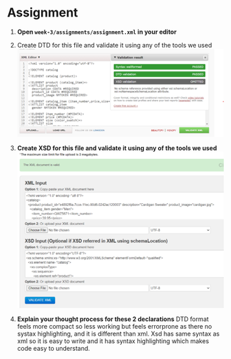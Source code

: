 # Assignment

1. **Open `week-3/assignments/assignment.xml` in your editor**
2. Create DTD for this file and validate it using any of the tools we used
![image info](../assets/q2.png)

3. **Create XSD for this file and validate it using any of the tools we used**
![image info](../assets/q3.png)

4. **Explain your thought process for these 2 declarations**
DTD format feels more compact so less working but feels errorprone as there no systax highlighting, and it is different than xml. Xsd has same syntax as xml so it is easy to write and it has syntax highlighting which makes code easy to understand.


